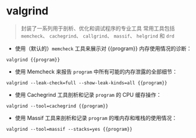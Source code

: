 # valgrind

> 封装了一系列用于剖析、优化和调试程序的专业工具
> 常用工具包括 `memcheck`、 `cachegrind`、 `callgrind`、 `massif`、 `helgrind` 和 `drd`

- 使用（默认的）`memcheck` 工具来展示对
{{program}} 内存使用情况的诊断：

`valgrind {{program}}`

- 使用 Memcheck 来报告 `program` 中所有可能的内存泄露的全部细节：

`valgrind --leak-check=full --show-leak-kinds=all {{program}}`

- 使用 Cachegrind 工具剖析和记录 `program` 的 CPU 缓存操作：

`valgrind --tool=cachegrind {{program}}`

- 使用 Massif 工具来剖析和记录 `program` 的堆内存和堆栈的使用情况：

`valgrind --tool=massif --stacks=yes {{program}}`

[#]: contributors: ([王興與·區塊鏈·Linux中國]，[王兴宇，Linux & BC]，[庄秋彬])